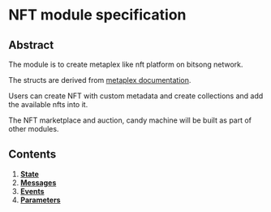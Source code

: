 # NFT module specification

## Abstract

The module is to create metaplex like nft platform on bitsong network.

The structs are derived from [metaplex documentation](https://docs.metaplex.com/architecture/deep_dive/overview).

Users can create NFT with custom metadata and create collections and add the available nfts into it.

The NFT marketplace and auction, candy machine will be built as part of other modules.

## Contents

1. **[State](01_state.md)**
2. **[Messages](02_messages.md)**
3. **[Events](03_events.md)**
4. **[Parameters](04_params.md)**
